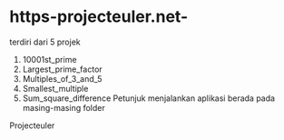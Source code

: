 # https-projecteuler.net-
terdiri dari 5 projek
1. 10001st_prime
2. Largest_prime_factor
3. Multiples_of_3_and_5
4. Smallest_multiple
5. Sum_square_difference
Petunjuk menjalankan aplikasi berada pada masing-masing folder


Projecteuler
